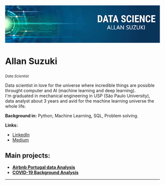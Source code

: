 <p align="center">
  <img src="intro_banner.png" >
</p>

# Allan Suzuki
<sub>*Data Scientist*</sub>

Data scientist in love for the universe where incredible things are possible throught computer and AI (machine learning and deep learning).
<br> I'm graduated in mechanical engineering in USP (São Paulo University), data analyst about 3 years and avid for the machine learning universe the whole life. 

**Background in:** Python, Machine Learning, SQL, Problem solving.

**Links:**
* [LinkedIn](https://www.linkedin.com/in/allanysuzuki)
* [Medium](https://medium.com/@asuzukipk)


## Main projects:

* [**Airbnb Portugal data Analysis**](https://github.com/allansuzuki/AirbnbPT_Analisys)
* [**COVID-19 Background Analysis**](https://github.com/allansuzuki/Brazil_Covid19_Analysis)

---




